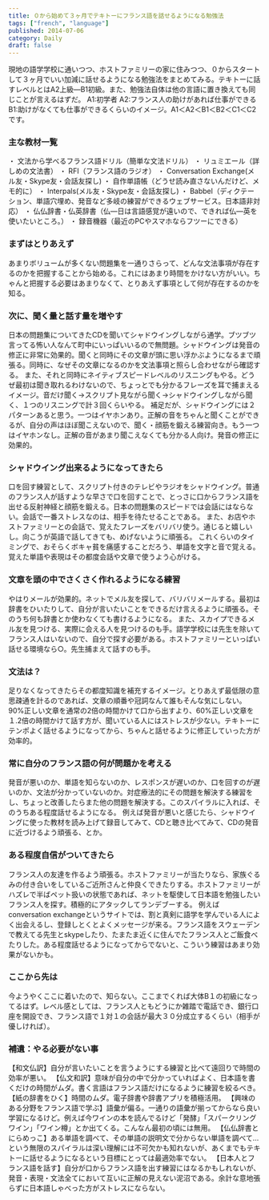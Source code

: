 ```yaml
---
title: ０から始めて３ヶ月でテキトーにフランス語を話せるようになる勉強法
tags: ["french", "language"]
published: 2014-07-06
category: Daily
draft: false
---
```



現地の語学学校に通いつつ、ホストファミリーの家に住みつつ、０からスタートして３ヶ月でいい加減に話せるようになる勉強法をまとめてみる。テキトーに話すレベルとはA2上級—B1初級。また、勉強法自体は他の言語に置き換えても同じことが言えるはずだ。
A1:初学者 A2:フランス人の助けがあれば仕事ができる B1:助けがなくても仕事ができるくらいのイメージ。A1＜A2＜B1＜B2＜C1＜C2です。

### 主な教材一覧

・ 文法から学べるフランス語ドリル（簡単な文法ドリル）
・ リュミエール（詳しめの文法書）
・ RFI（フランス語のラジオ）
・ Conversation Exchange(メル友・Skype友・会話友探し)
・ 自作単語帳（どうせ読み直さないんだけど、メモ的に）
・ Interpals(メル友・Skype友・会話友探し)
・ Babbel（ディクテーション、単語穴埋め、発音など多岐の練習ができるウェブサービス。日本語非対応）
・ 仏仏辞書・仏英辞書（仏—日は言語感覚が遠いので、できれば仏—英を使いたいところ。）
・ 録音機器（最近のPCやスマホならフツーにできる）

### まずはとりあえず

あまりボリュームが多くない問題集を一通りさらって、どんな文法事項が存在するのかを把握することから始める。これにはあまり時間をかけない方がいい。ちゃんと把握する必要はあまりなくて、とりあえず事項として何が存在するのかを知る。

### 次に、聞く量と話す量を増やす

日本の問題集についてきたCDを聞いてシャドウイングしながら通学。ブツブツ言ってる怖い人なんて町中にいっぱいいるので無問題。シャドウイングは発音の修正に非常に効果的。聞くと同時にその文章が頭に思い浮かぶようになるまで頑張る。同時に、なぜその文章になるのかを文法事項と照らし合わせながら確認する。
また、それと同時にネイティブスピードレベルのリスニングもやる。どうぜ最初は聞き取れるわけないので、ちょっとでも分かるフレーズを耳で捕まえるイメージ。音だけ聞く→スクリプト見ながら聞く→シャドウイングしながら聞く、１つのリスニングで計３回くらいやる。
補足だが、シャドウイングには２パターンあると思う。一つはイヤホンあり。正解の音をちゃんと聞くことができるが、自分の声はほぼ聞こえないので、聞く・顔筋を鍛える練習向き。もう一つはイヤホンなし。正解の音があまり聞こえなくても分かる人向け。発音の修正に効果的。

### シャドウイング出来るようになってきたら

口を回す練習として、スクリプト付きのテレビやラジオをシャドウイング。普通のフランス人が話すような早さで口を回すことで、とっさに口からフランス語を出せる反射神経と顔筋を鍛える。日本の問題集のスピードでは会話にはならない。会話で一番ストレスなのは、相手を待たせることである。
また、お店やホストファミリーとの会話で、覚えたフレーズをバリバリ使う。通じると嬉しいし。向こうが英語で話してきても、めげないように頑張る。
これくらいのタイミングで、おそらくボキャ貧を痛感することだろう、単語を文字と音で覚える。覚えた単語や表現はその都度会話や文章で使うよう心がける。

### 文章を頭の中でさくさく作れるようになる練習

やはりメールが効果的。ネットでメル友を探して、バリバリメールする。最初は辞書をひいたりして、自分が言いたいことをできるだけ言えるように頑張る。そのうち何も辞書とか使わなくても書けるようになる。
また、スカイプできるメル友を見つける、実際に会える人を見つけるのも手。語学学校には先生を除いてフランス人はいないので、自分で探す必要がある。ホストファミリーといっぱい話せる環境なら○。先生捕まえて話すのも手。

### 文法は？

足りなくなってきたらその都度知識を補充するイメージ。とりあえず最低限の意思疎通を計るのであれば、文章の順番や冠詞なんて誰もそんな気にしない。90%正しい文章を通常の2倍の時間かけて口から出すより、60%正しい文章を１.2倍の時間かけて話す方が、聞いている人にはストレスが少ない。テキトーにテンポよく話せるようになってから、ちゃんと話せるように修正していった方が効率的。

### 常に自分のフランス語の何が問題かを考える

発音が悪いのか、単語を知らないのか、レスポンスが遅いのか、口を回すのが遅いのか、文法が分かっていないのか。対症療法的にその問題を解決する練習をし、ちょっと改善したらまた他の問題を解決する。このスパイラルに入れば、そのうちある程度話せるようになる。
例えば発音が悪いと感じたら、シャドウイングに使った教材を読み上げて録音してみて、CDと聴き比べてみて、CDの発音に近づけるよう頑張る、とか。

### ある程度自信がついてきたら

フランス人の友達を作るよう頑張る。ホストファミリーが当たりなら、家族ぐるみの付き合いをしているご近所さんと仲良くできたりする。ホストファミリーがハズレで半ばペット扱いの状態であれば、ネットを駆使して日本語を勉強したいフランス人を探す。積極的にアタックしてランデブーする。
例えばconversation exchangeというサイトでは、割と真剣に語学を学んでいる人によく出会えるし、登録しとくとよくメッセージが来る。フランス語をスウェーデンで教えてる先生とskypeしたり、たまたま近くに住んでたフランス人とご飯食べたりした。ある程度話せるようになってからでないと、こういう練習はあまり効果がないかも。

### ここから先は

今ようやくここに着いたので、知らない。ここまでくれば大体B１の初級になってるはず。レベル感としては、フランス人ともどうにか雑踏で電話でき、銀行口座を開設でき、フランス語で１対１の会話が最大３０分成立するくらい（相手が優しければ）。

### 補遺：やる必要がない事

【和文仏訳】自分が言いたいことを言うようにする練習と比べて遠回りで時間の効率が悪い。
【仏文和訳】意味が自分の中で分かっていればよく、日本語を書くだけの時間がムダ。書く言語はフランス語だけになるように練習を絞るべき。
【紙の辞書をひく】時間のムダ。電子辞書や辞書アプリを積極活用。
【興味のある分野をフランス語で学ぶ】語彙が偏る。一通りの語彙が揃ってからなら良い学習になるけど。例えば今ワインの本を読んでるけど「発酵」「スパークリングワイン」「ワイン樽」とか出てくる。こんなん最初の頃には無用。
【仏仏辞書とにらめっこ】ある単語を調べて、その単語の説明文で分からない単語を調べて…という無限のスパイラルは深い理解には不可欠かも知れないが、あくまでもテキトーに話せるようになるという目標にとっては最適効率でない。
【日本人とフランス語を話す】自分が口からフランス語を出す練習にはなるかもしれないが、発音・表現・文法全てにおいて互いに正解の見えない泥沼である。余計な意地張らずに日本語しゃべった方がストレスにならない。

